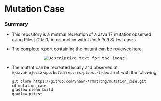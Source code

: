 # Mutation Case

### Summary
- This repository is a minimal recreation of a Java 17 mutation observed using Pitest _(1.15.0)_ in cojunction with JUnit5 _(5.9.3)_ test cases
- The complete report containing the mutant can be reviewed [here](https://shawn-armstrong.github.io/mutation_case/)

  <p align="center">
    <kbd><img src="https://github.com/Shawn-Armstrong/mutation_case/assets/80125540/4ff9cdff-796c-4191-bd7f-dbf98ab9436c.png" alt="Descriptive text for the image"><kbd></kbd>
  </p>
- The mutant can be recreated locally and observed at `MyJavaProject2/app/build/reports/pitest/index.html` with the following
    
  ```Console
  git clone https://github.com/Shawn-Armstrong/mutation_case.git
  cd mutation_case
  gradlew clean build
  gradlew pitest 
  ```
